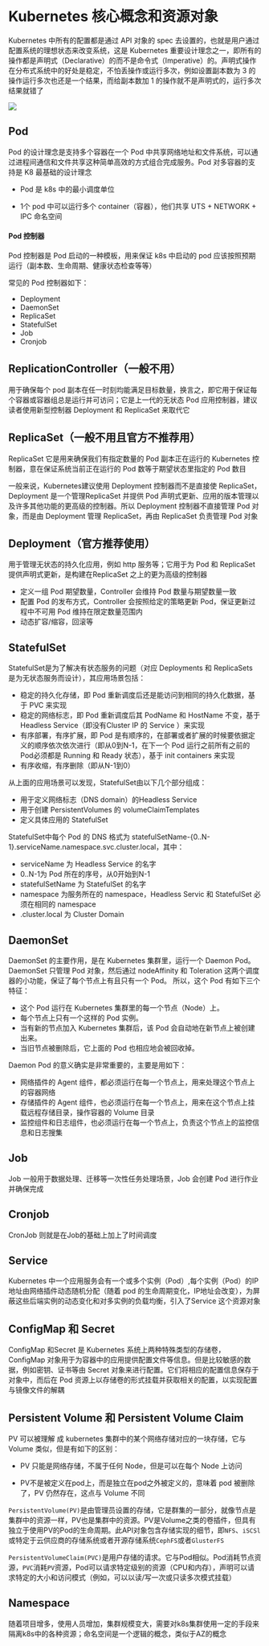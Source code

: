 # Kubernetes 核心概念和资源对象

Kubernetes 中所有的配置都是通过 API 对象的 spec 去设置的，也就是用户通过配置系统的理想状态来改变系统，这是  Kubernetes  重要设计理念之一，即所有的操作都是声明式（Declarative）的而不是命令式（Imperative）的。声明式操作在分布式系统中的好处是稳定，不怕丢操作或运行多次，例如设置副本数为 3 的操作运行多次也还是一个结果，而给副本数加 1 的操作就不是声明式的，运行多次结果就错了

![](https://bai-images-1258524516.cos.ap-beijing.myqcloud.com/cloudnactive-k8s/k8s-base/k8s-202204241805834.png)



## Pod

Pod 的设计理念是支持多个容器在一个 Pod 中共享网络地址和文件系统，可以通过进程间通信和文件共享这种简单高效的方式组合完成服务。Pod 对多容器的支持是 K8 最基础的设计理念

- Pod 是 k8s 中的最小调度单位

- 1个 pod 中可以运行多个 container（容器），他们共享 UTS + NETWORK + IPC 命名空间

#### Pod 控制器

Pod 控制器是 Pod 启动的一种模板，用来保证 k8s 中启动的 pod 应该按照预期运行（副本数、生命周期、健康状态检查等等）

常见的 Pod 控制器如下：

- Deployment
- DaemonSet
- ReplicaSet
- StatefulSet
- Job
- Cronjob

## ReplicationController（一般不用）

用于确保每个 pod 副本在任一时刻均能满足目标数量，换言之，即它用于保证每个容器或容器组总是运行并可访问；它是上一代的无状态 Pod 应用控制器，建议读者使用新型控制器 Deployment 和 ReplicaSet 来取代它

## ReplicaSet（一般不用且官方不推荐用）

ReplicaSet 它是用来确保我们有指定数量的 Pod 副本正在运行的 Kubernetes 控制器，意在保证系统当前正在运行的 Pod 数等于期望状态里指定的 Pod 数目

一般来说，Kubernetes建议使用 Deployment 控制器而不是直接使 ReplicaSet，Deployment 是一个管理ReplicaSet 并提供 Pod 声明式更新、应用的版本管理以及许多其他功能的更高级的控制器。所以 Deployment 控制器不直接管理 Pod 对象，而是由 Deployment 管理 ReplicaSet，再由 ReplicaSet 负责管理 Pod 对象

## Deployment（官方推荐使用）

用于管理无状态的持久化应用，例如 http 服务等；它用于为 Pod 和 ReplicaSet 提供声明式更新，是构建在ReplicaSet 之上的更为高级的控制器

- 定义一组 Pod 期望数量，Controller 会维持 Pod 数量与期望数量一致
- 配置 Pod 的发布方式，Controller 会按照给定的策略更新 Pod，保证更新过程中不可用 Pod 维持在限定数量范围内
- 动态扩容/缩容，回滚等

## StatefulSet

StatefulSet是为了解决有状态服务的问题（对应 Deployments 和 ReplicaSets 是为无状态服务而设计），其应用场景包括：

- 稳定的持久化存储，即 Pod 重新调度后还是能访问到相同的持久化数据，基于 PVC 来实现
- 稳定的网络标志，即 Pod 重新调度后其 PodName 和 HostName 不变，基于 Headless Service（即没有Cluster IP 的 Service ）来实现
- 有序部署，有序扩展，即 Pod 是有顺序的，在部署或者扩展的时候要依据定义的顺序依次依次进行（即从0到N-1，在下一个 Pod 运行之前所有之前的Pod必须都是 Running 和 Ready 状态），基于 init containers 来实现
- 有序收缩，有序删除（即从N-1到0）

从上面的应用场景可以发现，StatefulSet由以下几个部分组成：

- 用于定义网络标志（DNS domain）的Headless Service
- 用于创建 PersistentVolumes 的 volumeClaimTemplates
- 定义具体应用的 StatefulSet

StatefulSet中每个 Pod 的 DNS 格式为 statefulSetName-{0..N-1}.serviceName.namespace.svc.cluster.local，其中：

- serviceName 为 Headless Service 的名字
- 0..N-1为 Pod 所在的序号，从0开始到N-1
- statefulSetName 为 StatefulSet 的名字
- namespace 为服务所在的 namespace，Headless Servic 和 StatefulSet 必须在相同的 namespace
- .cluster.local 为 Cluster Domain

## DaemonSet

DaemonSet 的主要作用，是在 Kubernetes 集群里，运行一个 Daemon Pod。 DaemonSet 只管理 Pod 对象，然后通过 nodeAffinity 和 Toleration 这两个调度器的小功能，保证了每个节点上有且只有一个 Pod。
 所以，这个 Pod 有如下三个特征：

- 这个 Pod 运行在 Kubernetes 集群里的每一个节点（Node）上。
- 每个节点上只有一个这样的 Pod 实例。
- 当有新的节点加入 Kubernetes 集群后，该 Pod 会自动地在新节点上被创建出来。
- 当旧节点被删除后，它上面的 Pod 也相应地会被回收掉。

Daemon Pod 的意义确实是非常重要的，主要是用如下：

- 网络插件的 Agent 组件，都必须运行在每一个节点上，用来处理这个节点上的容器网络
- 存储插件的 Agent 组件，也必须运行在每一个节点上，用来在这个节点上挂载远程存储目录，操作容器的 Volume 目录
- 监控组件和日志组件，也必须运行在每一个节点上，负责这个节点上的监控信息和日志搜集

## Job

Job 一般用于数据处理、迁移等一次性任务处理场景，Job 会创建 Pod 进行作业并确保完成

## Cronjob

CronJob 则就是在Job的基础上加上了时间调度

## Service

Kubernetes 中一个应用服务会有一个或多个实例（Pod）,每个实例（Pod）的IP地址由网络插件动态随机分配（随着 pod 的生命周期变化，IP地址会改变），为屏蔽这些后端实例的动态变化和对多实例的负载均衡，引入了Service 这个资源对象

## ConfigMap 和 Secret

ConfigMap 和Secret 是 Kubernetes 系统上两种特殊类型的存储卷，ConfigMap 对象用于为容器中的应用提供配置文件等信息。但是比较敏感的数据，例如密钥、证书等由 Secret 对象来进行配置。它们将相应的配置信息保存于对象中，而后在 Pod 资源上以存储卷的形式挂载并获取相关的配置，以实现配置与镜像文件的解耦

## Persistent Volume 和 Persistent Volume Claim

PV 可以被理解 成 kubernetes 集群中的某个网络存储对应的一块存储，它与 Volume 类似，但是有如下的区别：

- PV 只能是网络存储，不属于任何 Node，但是可以在每个 Node 上访问

- PV不是被定义在pod上，而是独立在pod之外被定义的，意味着 pod 被删除了，PV 仍然存在，这点与 Volume 不同

`PersistentVolume(PV)`是由管理员设置的存储，它是群集的一部分，就像节点是集群中的资源一样，PV也是集群中的资源。PV是Volume之类的卷插件，但具有独立于使用PV的Pod的生命周期。此API对象包含存储实现的细节，即`NFS`、`iSCSl`或特定于云供应商的存储系统或者开源存储系统`CephFS`或者`GlusterFS`

`PersistentVolumeClaim(PVC)`是用户存储的请求。它与Pod相似。Pod消耗节点资源，`PVC`消耗`PV`资源，Pod可以请求特定级别的资源（CPU和内存），声明可以请求特定的大小和访问模式（例如，可以以读/写一次或只读多次模式挂载）

## Namespace

随着项目增多，使用人员增加，集群规模变大，需要对k8s集群使用一定的手段来隔离k8s中的各种资源；命名空间是一个逻辑的概念，类似于AZ的概念











